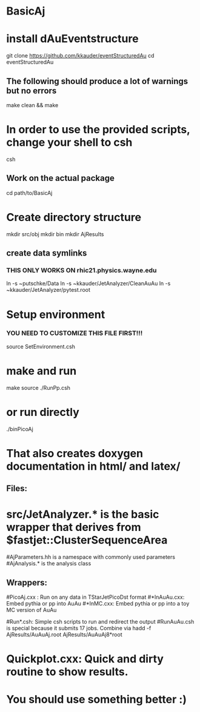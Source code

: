 # BasicAj

# install dAuEventstructure
git clone https://github.com/kkauder/eventStructuredAu
cd eventStructuredAu
## The following should produce a lot of warnings but no errors
make clean && make

# In order to use the provided scripts, change your shell to csh #
csh

## Work on the actual package ##
cd path/to/BasicAj

# Create directory structure #
mkdir src/obj
mkdir bin
mkdir AjResults

## create data symlinks ##
### THIS ONLY WORKS ON rhic21.physics.wayne.edu
ln -s ~putschke/Data
ln -s ~kkauder/JetAnalyzer/CleanAuAu
ln -s ~kkauder/JetAnalyzer/pytest.root

# Setup environment
### YOU NEED TO CUSTOMIZE THIS FILE FIRST!!!
source SetEnvironment.csh

# make and run #
make
source ./RunPp.csh
# or run directly
./binPicoAj


# That also creates doxygen documentation in html/ and latex/

## Files: ##
# src/JetAnalyzer.* is the basic wrapper that derives from $fastjet::ClusterSequenceArea
#AjParameters.hh is a namespace with commonly used parameters
#AjAnalysis.* is the analysis class

## Wrappers: ##
#PicoAj.cxx : Run on any data in TStarJetPicoDst format
#*InAuAu.cxx: Embed pythia or pp into AuAu
#*InMC.cxx: Embed pythia or pp into a toy MC version of AuAu

#Run*.csh: Simple csh scripts to run and redirect the output
#RunAuAu.csh is special because it submits 17 jobs. Combine via
hadd -f AjResults/AuAuAj.root AjResults/AuAuAj8*root

# Quickplot.cxx: Quick and dirty routine to show results.
# You should  use something better :)












